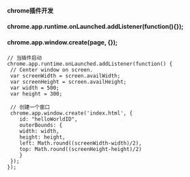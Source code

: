 #### chrome插件开发

#### chrome.app.runtime.onLaunched.addListener(function(){});

#### chrome.app.window.create(page, {});

	// 当插件启动
	chrome.app.runtime.onLaunched.addListener(function() {
  	 // Center window on screen.
  	 var screenWidth = screen.availWidth;
  	 var screenHeight = screen.availHeight;
  	 var width = 500;
  	 var height = 300;
     
     // 创建一个窗口
  	 chrome.app.window.create('index.html', {
    	id: "helloWorldID",
    	outerBounds: {
      	width: width,
      	height: height,
      	left: Math.round((screenWidth-width)/2),
      	top: Math.round((screenHeight-height)/2)
    	}
  	 });
	});
	
